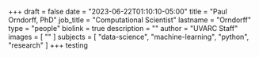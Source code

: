 +++
draft = false
date = "2023-06-22T01:10:10-05:00"
title = "Paul Orndorff, PhD"
job_title = "Computational Scientist"
lastname = "Orndorff"
type = "people"
biolink = true
description = ""
author = "UVARC Staff"
images = [
  ""
]
subjects = [
  "data-science",
  "machine-learning",
  "python",
  "research"
]
+++
testing
